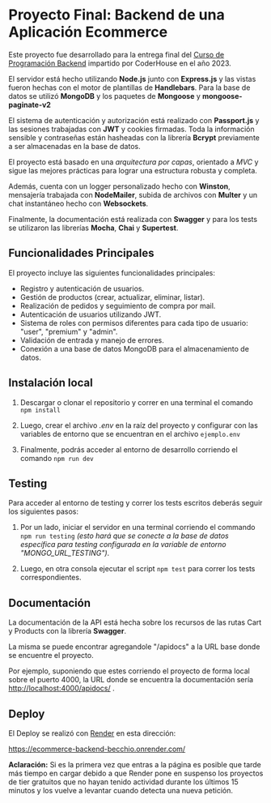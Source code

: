 # Proyecto Final: Backend de una Aplicación Ecommerce

Este proyecto fue desarrollado para la entrega final del [Curso de Programación Backend](https://www.coderhouse.com/online/programacion-backend) impartido por CoderHouse en el año 2023.

El servidor está hecho utilizando **Node.js** junto con **Express.js** y las vistas fueron hechas con el motor de plantillas de **Handlebars**. Para la base de datos se utilizó **MongoDB** y los paquetes de **Mongoose** y **mongoose-paginate-v2**

El sistema de autenticación y autorización está realizado con **Passport.js** y  las sesiones trabajadas con **JWT** y cookies firmadas. Toda la información sensible y contraseñas están hasheadas con la librería **Bcrypt** previamente a ser almacenadas en la base de datos.

El proyecto está basado en una *arquitectura por capas*, orientado a *MVC* y sigue las mejores prácticas para lograr una estructura robusta y completa.

Además, cuenta con un logger personalizado hecho con **Winston**, mensajería trabajada con **NodeMailer**, subida de archivos con **Multer** y un chat instantáneo hecho con **Websockets**.

Finalmente, la documentación está realizada con **Swagger** y para los tests se utilizaron las librerías **Mocha**, **Chai** y **Supertest**.

## Funcionalidades Principales

El proyecto incluye las siguientes funcionalidades principales:

- Registro y autenticación de usuarios.
- Gestión de productos (crear, actualizar, eliminar, listar).
- Realización de pedidos y seguimiento de compra por mail.
- Autenticación de usuarios utilizando JWT.
- Sistema de roles con permisos diferentes para cada tipo de usuario: "user", "premium" y "admin".
- Validación de entrada y manejo de errores.
- Conexión a una base de datos MongoDB para el almacenamiento de datos.

## Instalación local

1. Descargar o clonar el repositorio y correr en una terminal el comando `npm install`

2. Luego, crear el archivo *.env* en la raíz del proyecto y configurar con las variables de entorno que se encuentran en el archivo `ejemplo.env`

3. Finalmente, podrás acceder al entorno de desarrollo corriendo el comando `npm run dev`

## Testing

Para acceder al entorno de testing y correr los tests escritos deberás seguir los siguientes pasos:

1. Por un lado, iniciar el servidor en una terminal corriendo el commando `npm run testing` *(esto hará que se conecte a la base de datos específica para testing configurada en la variable de entorno "MONGO_URL_TESTING")*.

2. Luego, en otra consola ejecutar el script `npm test` para correr los tests correspondientes.

## Documentación

La documentación de la API está hecha sobre los recursos de las rutas Cart y Products con la librería **Swagger**.

La misma se puede encontrar agregandole "/apidocs" a la URL base donde se encuentre el proyecto.  

Por ejemplo, suponiendo que estes corriendo el proyecto de forma local sobre el puerto 4000, la URL donde se encuentra la documentación sería <http://localhost:4000/apidocs/> .

## Deploy

El Deploy se realizó con [Render](http://render.com) en esta dirección:

<https://ecommerce-backend-becchio.onrender.com/>

**Aclaración:** Si es la primera vez que entras a la página es posible que tarde más tiempo en cargar debido a que Render pone en suspenso los proyectos de tier gratuitos que no hayan tenido actividad durante los últimos 15 minutos y los vuelve a levantar cuando detecta una nueva petición.
